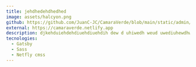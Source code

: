 ```yaml
---
title: jehdhedehdhedhed
image: assets/halcyon.png
github: https://github.com/JuanC-JC/CamaraVerde/blob/main/static/admin/config.yml
external: https://camaraverde.netlify.app
description: djkehduiehdehdiuehdiuehdih dew d uhiwedh weud uwediuhewdhweudwe  ewdhewud hewiu dh
tecnologies:
  - Gatsby
  - Sass
  - Netfly cmss
---
```

